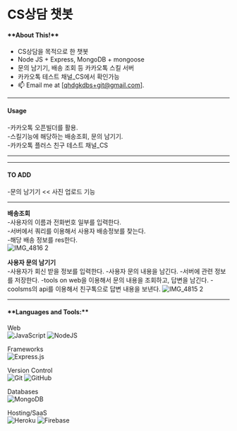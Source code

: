 
<h1> CS상담 챗봇</h1>

<h4>**About This!**</h4>

- CS상담을 목적으로 한 챗봇
- Node JS + Express, MongoDB + mongoose 
- 문의 남기기, 배송 조회 등 카카오톡 스킬 서버
- 카카오톡 테스트 채널_CS에서 확인가능
- 📫 Email me at [qhdgkdbs+git@gmail.com].<br />
<hr />

<h4>Usage</h4>
-카카오톡 오픈빌더를 활용.<br />
-스킬기능에 해당하는 배송조회, 문의 남기기.<br />
-카카오톡 플러스 친구 테스트 채널_CS<br />
<hr />

<hr />
<h4>TO ADD</h4>
-문의 남기기 << 사진 업로드 기능
<hr />

**배송조회**<br />
-사용자의 이름과 전화번호 일부를 입력한다.<br />
-서버에서 쿼리를 이용해서 사용자 배송정보를 찾는다.<br />
-해당 배송 정보를 res한다.<br />
![IMG_4816 2](https://user-images.githubusercontent.com/29947261/109918422-4074d980-7cfa-11eb-844a-1210a803f636.jpg)

**사용자 문의 남기기**<br />
-사용자가 회신 받을 정보를 입력한다.
-사용자 문의 내용을 남긴다.
-서버에 관련 정보를 저장한다.
-tools on web을 이용해서 문의 내용을 조회하고, 답변을 남긴다.
-coolsms의 api를 이용해서 친구톡으로 답변 내용을 보낸다.
![IMG_4815 2](https://user-images.githubusercontent.com/29947261/109918418-3c48bc00-7cfa-11eb-93fe-23256cc50370.jpg)
<hr />
<h4>**Languages and Tools:**  </h4>

Web <br />
<img alt="JavaScript" src="https://img.shields.io/badge/javascript%20-%23323330.svg?&style=for-the-badge&logo=javascript&logoColor=%23F7DF1E"/>
<img alt="NodeJS" src="https://img.shields.io/badge/node.js%20-%2343853D.svg?&style=for-the-badge&logo=node.js&logoColor=white"/>

Frameworks<br />
<img alt="Express.js" src="https://img.shields.io/badge/express.js%20-%23404d59.svg?&style=for-the-badge"/> 

Version Control<br />
<img alt="Git" src="https://img.shields.io/badge/git%20-%23F05033.svg?&style=for-the-badge&logo=git&logoColor=white"/> 
<img alt="GitHub" src="https://img.shields.io/badge/github%20-%23121011.svg?&style=for-the-badge&logo=github&logoColor=white"/>  <br/>

Databases <br />
<img alt="MongoDB" src ="https://img.shields.io/badge/MongoDB-%234ea94b.svg?&style=for-the-badge&logo=mongodb&logoColor=white"/>

Hosting/SaaS <br />
<img alt="Heroku" src="https://img.shields.io/badge/heroku%20-%23430098.svg?&style=for-the-badge&logo=heroku&logoColor=white"/> 
<img alt="Firebase" src="https://img.shields.io/badge/firebase%20-%23039BE5.svg?&style=for-the-badge&logo=firebase"/>  <br/>
